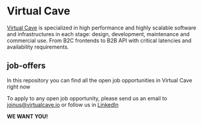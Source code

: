 # Virtual Cave
[Virtual Cave](https://virtualcave.io) is specialized in high performance and highly scalable software and infrastructures in each stage: design, development, maintenance and commercial use. From B2C frontends to B2B API with critical latencies and availability requirements. 

## job-offers
In this repository you can find all the open job opportunities in Virtual Cave right now

To apply to any open job opportunity, please send us an email to [joinus@virtualcave.io](mailto:joinus@virtualcave.io) or follow us in [LinkedIn](https://www.linkedin.com/company/virtualcave)

**WE WANT YOU!**

